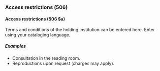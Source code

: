 ### Access restrictions (506)

#### Access restrictions (506 $a)
Terms and conditions of the holding institution can be entered here. Enter using your cataloging language.

##### Examples  

- Consultation in the reading room.  
- Reproductions upon request (charges may apply).
